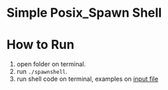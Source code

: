 # Simple Posix_Spawn Shell

# How to Run
1. open folder on terminal.
2. run `./spawnshell`.
3. run shell code on terminal, examples on [input file](https://github.com/ahando2/Posix_Spawn-Shell/blob/main/input)
